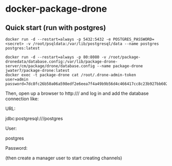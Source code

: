 # docker-package-drone

## Quick start (run with postgres)

~~~
docker run -d --restart=always -p 5432:5432 -e POSTGRES_PASSWORD=<secret> -v /root/psqldata:/var/lib/postgresql/data --name postgres postgres:latest

docker run -d --restart=always -p 80:8080 -v /root/package-dronedata/database.config:/var/lib/package-drone-server/cm/package/drone/database.config --name package-drone jwater7/package-drone:latest
docker exec -t package-drone cat /root/.drone-admin-token
user=admin
password=7dc8fc26b50a06a598edf2e6eea7f4a49b9b56d4c466417cc8c23b927bb60204
~~~

Then, open up a browser to http://<externalhostname>/ and log in and add the database connection like:

URL:

jdbc:postgresql://<externalhostname>/postgres

User:

postgres

Password:

<secret>

(then create a manager user to start creating channels)
